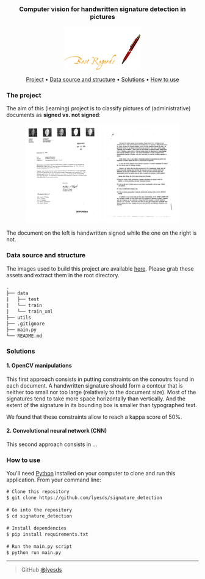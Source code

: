 <div align = "center">
<h3>
Computer vision for handwritten signature detection in pictures
</h3>
<img width = "200" src = /assets/readme_img/best-regards-pen.gif alt="Hand signature">
</div>

<p align="center">
  <a href="#the-project">Project</a> •
  <a href="#data-source-and-structure">Data source and structure</a> •
  <a href="#our-solutions">Solutions</a> •
  <a href="#how-to-use">How to use</a>
</p>

### The project

The aim of this (learning) project is to classify pictures of (administrative) documents as **signed vs. not signed**:
<div align = "center">
<img width = "200" src = /assets/readme_img/signed.jpg alt="Signed doc">
<img width = "200" src = /assets/readme_img/unsigned.jpg alt="Unsigned doc">
</div>

The document on the left is handwritten signed while the one on the right is not.

### Data source and structure

The images used to build this project are available [here]().
Please grab these assets and extract them in the root directory.
```
.
├── data
|   ├── test
|   └── train
|   └── train_xml
├── utils
├── .gitignore
├── main.py
└── README.md
```
### Solutions

#### 1. OpenCV manipulations 
This first approach consists in putting constraints on the conoutrs found in each document.
A handwritten signature should form a contour that is neither too small nor too large (relatively to the document size). Most of the signatures tend to take more space horizontally than vertically.
And the extent of the signature in its bounding box is smaller than typographed text.

We found that these constraints allow to reach a kappa score of 50%.

#### 2. Convolutional neural network (CNN) 
This second approach consists in ...

### How to use

You'll need [Python](https://www.python.org/) installed on your computer to clone and run this application.
From your command line:
```
# Clone this repository
$ git clone https://github.com/lyesds/signature_detection

# Go into the repository
$ cd signature_detection

# Install dependencies
$ pip install requirements.txt

# Run the main.py script
$ python run main.py
```


---
> GitHub [@lyesds](https://github.com/lyesds)